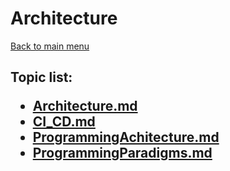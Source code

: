 <H1>Architecture</h1>

[Back to main menu](..%2FREADME.md)

<h2>

Topic list:
* [Architecture.md](education%2FArchitecture.md)
* [CI_CD.md](education%2FCI_CD.md)
* [ProgrammingAchitecture.md](education%2FProgrammingAchitecture.md)
* [ProgrammingParadigms.md](education%2FProgrammingParadigms.md)

</h2>